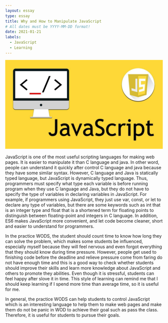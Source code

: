 ```yaml
---
layout: essay
type: essay
title: Why and How to Manipulate JavaScript 
# All dates must be YYYY-MM-DD format!
date: 2021-01-21
labels:
  - JavaScript 
  - Learning
---
```

<img class="ui medium left floated image" src="../images/JavaScript.jpg">

JavaScript is one of the most useful scripting languages for making web pages. It is easier to manipulate it than C language and java. In other word, people can understand it quickly after control C language and java because they have some similar syntax. However, C language and Java is statically typed language, but JavaScript is dynamically typed language. Thus, programmers must specify what type each variable is before running program when they use C language and Java, but they do not have to specify the type of variables in declaring variables in JavaScript. For example, if programmers using JavaScript, they just use var, const, or let to declare any type of variables, but there are some keywords such as int that is an integer type and float that is a shortened term for floating points to distinguish between floating-point and integers in C language. In addition, ES6 makes JavaScript more convenient, and let code become cleaner, short and easier to understand for programmers.


In the practice WODS, the student should count time to know how long they can solve the problem, which makes some students be influenced, especially myself because they will feel nervous and even forgot everything that they should know during time pressure. However, people get used to finishing code before the deadline and relieve pressure come from faring do not have enough time and this is a good way to check whether students should improve their skills and learn more knowledge about JavaScript and others to promote they abilities. Even though it is stressful, students can feel happy after slove it in time. This style of learning can remind me that I should keep learning if I spend more time than average time, so it is useful for me.



In general, the practice WODS can help students to control JavaScript which is an interesting language to help them to make web pages and make them do not be panic in WOD to achieve their goal such as pass the class. Therefore, it is useful for students to pursue their goals.
